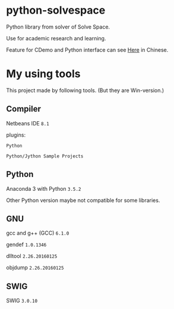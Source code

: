 python-solvespace
=================

Python library from solver of Solve Space. 

Use for academic research and learning.

Feature for CDemo and Python interface can see [Here](http://project.mde.tw/blog/40323230ji-lu-slvszi-liao-ku-han-shi.html) in Chinese.

My using tools
=================

This project made by following tools. (But they are Win-version.)

Compiler
-------------

Netbeans IDE `8.1`

plugins:

````
Python

Python/Jython Sample Projects
````

Python
-------------

Anaconda 3 with Python `3.5.2`

Other Python version maybe not compatible for some libraries.

GNU
-------------

gcc and g++ (GCC) `6.1.0`

gendef `1.0.1346`

dlltool `2.26.20160125`

objdump `2.26.20160125`

SWIG
-------------

SWIG `3.0.10`